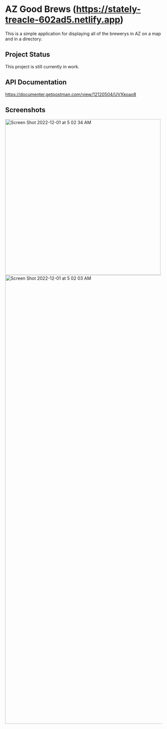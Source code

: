 # AZ Good Brews (https://stately-treacle-602ad5.netlify.app)

This is a simple application for displaying all of the brewerys in AZ on a map and in a directory. 

## Project Status

This project is still currently in work.

## API Documentation

https://documenter.getpostman.com/view/12120504/UVXkoao8

## Screenshots


<img width="500" alt="Screen Shot 2022-12-01 at 5 02 34 AM" src="https://user-images.githubusercontent.com/24486175/205048064-2448b7d3-58c9-4b2a-9592-38fab9e522ea.png">
<img width="1440" alt="Screen Shot 2022-12-01 at 5 02 03 AM" src="https://user-images.githubusercontent.com/24486175/205048075-810c3e3c-1a0e-4608-bba6-88f9c8e793ae.png">
